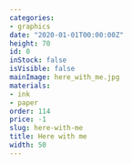 ```yaml
---
categories:
- graphics
date: "2020-01-01T00:00:00Z"
height: 70
id: 0
inStock: false
isVisible: false
mainImage: here_with_me.jpg
materials:
- ink
- paper
order: 114
price: -1
slug: here-with-me
title: Here with me
width: 50
---
```


